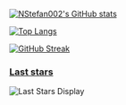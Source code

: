 [![NStefan002's GitHub stats](https://github-readme-stats-nstefan002.vercel.app/api?username=NStefan002&hide=stars,prs&show_icons=true&rank_icon=github&card_width=500&theme=onedark)](https://github.com/NStefan002)

[![Top Langs](https://github-readme-stats-nstefan002.vercel.app/api/top-langs/?username=NStefan002&card_width=500&theme=onedark&langs_count=7&hide=EJS)](https://github.com/NStefan002)

[![GitHub Streak](https://streak-stats.demolab.com?user=NStefan002&theme=onedark&exclude_days=Sun%2CSat&excludeDaysLabel=EB545400&hide_total_contributions=true)](https://git.io/streak-stats)

<!-- [![Visits Badge](https://badges.pufler.dev/visits/NStefan002/NStefan002)](https://badges.pufler.dev) -->
### [Last stars](https://badges.pufler.dev)
![Last Stars Display](https://badges.pufler.dev/last-stars/NStefan002?count=6&padding=15&perRow=3)
